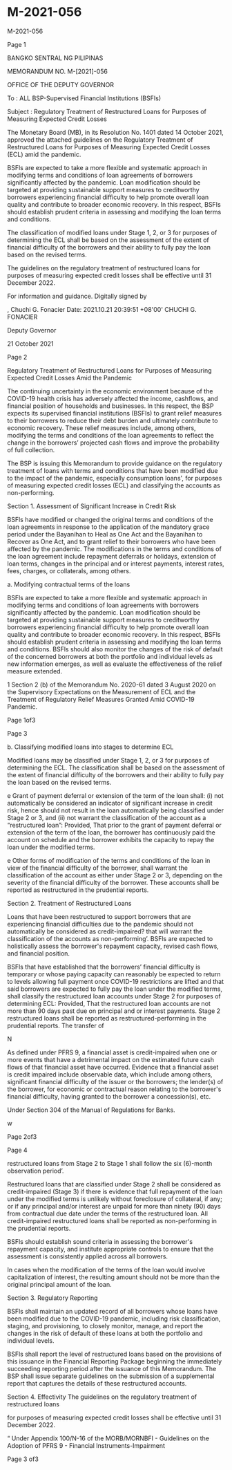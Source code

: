 # M-2021-056

M-2021-056

Page 1

BANGKO SENTRAL NG PILIPINAS

MEMORANDUM NO. M-[2021]-056

OFFICE OF THE DEPUTY GOVERNOR

To : ALL BSP-Supervised Financial Institutions (BSFIs)

Subject : Regulatory Treatment of Restructured Loans for Purposes of Measuring Expected Credit Losses

The Monetary Board (MB), in its Resolution No. 1401 dated 14 October 2021, approved the attached guidelines on the Regulatory Treatment of Restructured Loans for Purposes of Measuring Expected Credit Losses (ECL) amid the pandemic.

BSFls are expected to take a more flexible and systematic approach in modifying terms and conditions of loan agreements of borrowers significantly affected by the pandemic. Loan modification should be targeted at providing sustainable support measures to creditworthy borrowers experiencing financial difficulty to help promote overall loan quality and contribute to broader economic recovery. In this respect, BSFIs should establish prudent criteria in assessing and modifying the loan terms and conditions.

The classification of modified loans under Stage 1, 2, or 3 for purposes of determining the ECL shall be based on the assessment of the extent of financial difficulty of the borrowers and their ability to fully pay the loan based on the revised terms.

The guidelines on the regulatory treatment of restructured loans for purposes of measuring expected credit losses shall be effective until 31 December 2022.

For information and guidance. Digitally signed by

, Chuchi G. Fonacier Date: 2021.10.21 20:39:51 +08'00' CHUCHI G. FONACIER

Deputy Governor

21 October 2021

Page 2

Regulatory Treatment of Restructured Loans for Purposes of Measuring Expected Credit Losses Amid the Pandemic

The continuing uncertainty in the economic environment because of the COVID-19 health crisis has adversely affected the income, cashflows, and financial position of households and businesses. In this respect, the BSP expects its supervised financial institutions (BSFIs) to grant relief measures to their borrowers to reduce their debt burden and ultimately contribute to economic recovery. These relief measures include, among others, modifying the terms and conditions of the loan agreements to reflect the change in the borrowers’ projected cash flows and improve the probability of full collection.

The BSP is issuing this Memorandum to provide guidance on the regulatory treatment of loans with terms and conditions that have been modified due to the impact of the pandemic, especially consumption loans', for purposes of measuring expected credit losses (ECL) and classifying the accounts as non-performing.

Section 1. Assessment of Significant Increase in Credit Risk

BSFls have modified or changed the original terms and conditions of the loan agreements in response to the application of the mandatory grace period under the Bayanihan to Heal as One Act and the Bayanihan to Recover as One Act, and to grant relief to their borrowers who have been affected by the pandemic. The modifications in the terms and conditions of the loan agreement include repayment deferrals or holidays, extension of loan terms, changes in the principal and or interest payments, interest rates, fees, charges, or collaterals, among others.

a. Modifying contractual terms of the loans

BSFls are expected to take a more flexible and systematic approach in modifying terms and conditions of loan agreements with borrowers significantly affected by the pandemic. Loan modification should be targeted at providing sustainable support measures to creditworthy borrowers experiencing financial difficulty to help promote overall loan quality and contribute to broader economic recovery. In this respect, BSFls should establish prudent criteria in assessing and modifying the loan terms and conditions. BSFls should also monitor the changes of the risk of default of the concerned borrowers at both the portfolio and individual levels as new information emerges, as well as evaluate the effectiveness of the relief measure extended.

1 Section 2 (b) of the Memorandum No. 2020-61 dated 3 August 2020 on the Supervisory Expectations on the Measurement of ECL and the Treatment of Regulatory Relief Measures Granted Amid COVID-19 Pandemic.

Page 1of3

Page 3

b. Classifying modified loans into stages to determine ECL

Modified loans may be classified under Stage 1, 2, or 3 for purposes of determining the ECL. The classification shall be based on the assessment of the extent of financial difficulty of the borrowers and their ability to fully pay the loan based on the revised terms.

e Grant of payment deferral or extension of the term of the loan shall: (i) not automatically be considered an indicator of significant increase in credit risk, hence should not result in the loan automatically being classified under Stage 2 or 3, and (ii) not warrant the classification of the account as a “restructured loan”: Provided, That prior to the grant of payment deferral or extension of the term of the loan, the borrower has continuously paid the account on schedule and the borrower exhibits the capacity to repay the loan under the modified terms.

e Other forms of modification of the terms and conditions of the loan in view of the financial difficulty of the borrower, shall warrant the classification of the account as either under Stage 2 or 3, depending on the severity of the financial difficulty of the borrower. These accounts shall be reported as restructured in the prudential reports.

Section 2. Treatment of Restructured Loans

Loans that have been restructured to support borrowers that are experiencing financial difficulties due to the pandemic should not automatically be considered as credit-impaired? that will warrant the classification of the accounts as non-performing’. BSFls are expected to holistically assess the borrower's repayment capacity, revised cash flows, and financial position.

BSFls that have established that the borrowers’ financial difficulty is temporary or whose paying capacity can reasonably be expected to return to levels allowing full payment once COVID-19 restrictions are lifted and that said borrowers are expected to fully pay the loan under the modified terms, shall classify the restructured loan accounts under Stage 2 for purposes of determining ECL: Provided, That the restructured loan accounts are not more than 90 days past due on principal and or interest payments. Stage 2 restructured loans shall be reported as restructured-performing in the prudential reports. The transfer of

N

As defined under PFRS 9, a financial asset is credit-impaired when one or more events that have a detrimental impact on the estimated future cash flows of that financial asset have occurred. Evidence that a financial asset is credit impaired include observable data, which include among others, significant financial difficulty of the issuer or the borrowers; the lender(s) of the borrower, for economic or contractual reason relating to the borrower's financial difficulty, having granted to the borrower a concession(s), etc.

Under Section 304 of the Manual of Regulations for Banks.

w

Page 2of3

Page 4

restructured loans from Stage 2 to Stage 1 shall follow the six (6)-month observation period’.

Restructured loans that are classified under Stage 2 shall be considered as credit-impaired (Stage 3) if there is evidence that full repayment of the loan under the modified terms is unlikely without foreclosure of collateral, if any; or if any principal and/or interest are unpaid for more than ninety (90) days from contractual due date under the terms of the restructured loan. All credit-impaired restructured loans shall be reported as non-performing in the prudential reports.

BSFls should establish sound criteria in assessing the borrower's repayment capacity, and institute appropriate controls to ensure that the assessment is consistently applied across all borrowers.

In cases when the modification of the terms of the loan would involve capitalization of interest, the resulting amount should not be more than the original principal amount of the loan.

Section 3. Regulatory Reporting

BSFls shall maintain an updated record of all borrowers whose loans have been modified due to the COVID-19 pandemic, including risk classification, staging, and provisioning, to closely monitor, manage, and report the changes in the risk of default of these loans at both the portfolio and individual levels.

BSFls shall report the level of restructured loans based on the provisions of this issuance in the Financial Reporting Package beginning the immediately succeeding reporting period after the issuance of this Memorandum. The BSP shall issue separate guidelines on the submission of a supplemental report that captures the details of these restructured accounts.

Section 4. Effectivity The guidelines on the regulatory treatment of restructured loans

for purposes of measuring expected credit losses shall be effective until 31 December 2022.

“ Under Appendix 100/N-16 of the MORB/MORNBFI - Guidelines on the Adoption of PFRS 9 - Financial Instruments-Impairment

Page 3 of3